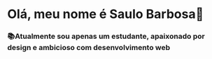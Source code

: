 # Olá, meu nome é Saulo Barbosa👋

### 📚Atualmente sou apenas um estudante, apaixonado por design e ambicioso com desenvolvimento web

